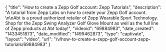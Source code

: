 {
    "title": "How to create a Zepp Golf account: Zepp Tutorials",
    "description": "A tutorial from Zepp Labs on how to create your Zepp Golf account. \n\nAbt is a proud authorized retailer of Zepp Wearable Sport Technology. Shop for the Zepp Swing Analyzer Golf Glove Mount as well as the full line of Zepp products at Abt today!",
    "videoid": "69884983",
    "date_created": "1433451873",
    "date_modified": "1499462873",
    "type": "captivate",
    "layout": "video",
    "url": "\/v\/how-to-create-a-zepp-golf-account-zepp-tutorials\/69884983"
}